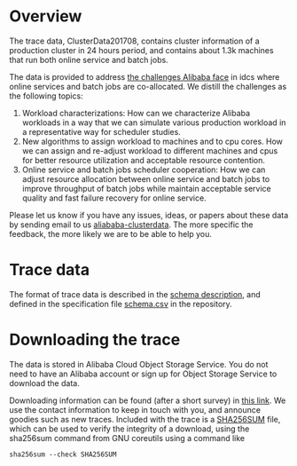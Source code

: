 # Overview
The trace data, ClusterData201708,  contains cluster information of a production cluster in 24 hours period, and contains about 1.3k machines that run both online service and batch jobs.

The data is provided to address [the challenges Alibaba face](https://github.com/alibaba/clusterdata/wiki/About-Alibaba-cluster-and-why-we-open-the-data) in idcs where online services and batch jobs are co-allocated.  We distill the challenges as the following topics: 

1. Workload characterizations: How can we characterize Alibaba workloads in a way that we can simulate various production workload in a representative way for scheduler studies.
2. New algorithms to assign workload to machines and to cpu cores. How we can assign and re-adjust workload to different machines and cpus for better resource utilization and acceptable resource contention.
3. Online service and batch jobs scheduler cooperation: How we can adjust resource allocation between online service and batch jobs to improve throughput of batch jobs while maintain acceptable service quality and fast failure recovery for online service.

Please let us know if you have any issues, ideas, or papers about these data by sending email to us [aliababa-clusterdata](mailto:alibaba-clusterdata@list.alibaba-inc.com). The more specific the feedback, the more likely we are to be able to help you.

# Trace data 
The format of trace data is described in the [schema description](trace_201708.md), and defined in the specification file [schema.csv](schema.csv) in the repository.

# Downloading the trace
The data is stored in Alibaba Cloud Object Storage Service. You do not need to have an Alibaba account or sign up for Object Storage Service to download the data.

Downloading information can be found (after a short survey) in [this link](https://goo.gl/forms/eOoe6DwZQpd2H5n53). We use the contact information to keep in touch with you, and announce goodies such as new traces.
Included with the trace is a [SHA256SUM](SHA256SUM) file, which can be used to verify the integrity of a download, using the sha256sum command from GNU coreutils using a command like

```
sha256sum --check SHA256SUM
```




